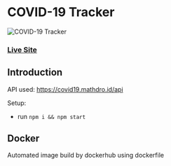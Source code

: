 # COVID-19 Tracker
![COVID-19 Tracker](https://i.ibb.co/X87BqVY/Screenshot-2020-04-13-at-10-14-58.png)

### [Live Site](https://covid19statswebsite.netlify.com/)

## Introduction
API used: https://covid19.mathdro.id/api

Setup:
- run ```npm i && npm start```

## Docker
Automated image build by dockerhub using dockerfile
